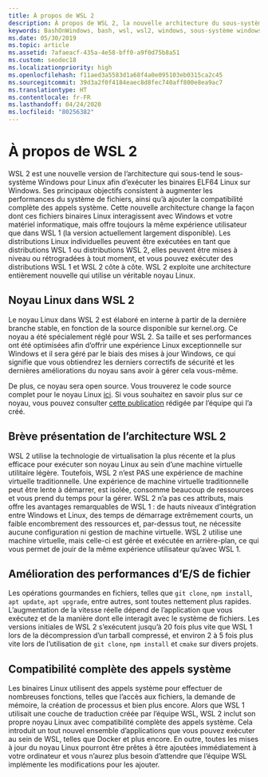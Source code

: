 ```yaml
---
title: À propos de WSL 2
description: À propos de WSL 2, la nouvelle architecture du sous-système Windows pour Linux
keywords: BashOnWindows, bash, wsl, wsl2, windows, sous-système windows pour linux, sous-système windows, ubuntu, debian, suse, windows 10, installation
ms.date: 05/30/2019
ms.topic: article
ms.assetid: 7afaeacf-435a-4e58-bff0-a9f0d75b8a51
ms.custom: seodec18
ms.localizationpriority: high
ms.openlocfilehash: f11aed3a5583d1a68f4a0e095103eb0315ca2c45
ms.sourcegitcommit: 39d3a2f0f4184eaec8d8fec740aff800e8ea9ac7
ms.translationtype: HT
ms.contentlocale: fr-FR
ms.lasthandoff: 04/24/2020
ms.locfileid: "80256382"
---
```

# <a name="about-wsl-2"></a>À propos de WSL 2

WSL 2 est une nouvelle version de l’architecture qui sous-tend le sous-système Windows pour Linux afin d’exécuter les binaires ELF64 Linux sur Windows. Ses principaux objectifs consistent à augmenter les performances du système de fichiers, ainsi qu’à ajouter la compatibilité complète des appels système. Cette nouvelle architecture change la façon dont ces fichiers binaires Linux interagissent avec Windows et votre matériel informatique, mais offre toujours la même expérience utilisateur que dans WSL 1 (la version actuellement largement disponible). Les distributions Linux individuelles peuvent être exécutées en tant que distributions WSL 1 ou distributions WSL 2, elles peuvent être mises à niveau ou rétrogradées à tout moment, et vous pouvez exécuter des distributions WSL 1 et WSL 2 côte à côte. WSL 2 exploite une architecture entièrement nouvelle qui utilise un véritable noyau Linux.

## <a name="linux-kernel-in-wsl-2"></a>Noyau Linux dans WSL 2

Le noyau Linux dans WSL 2 est élaboré en interne à partir de la dernière branche stable, en fonction de la source disponible sur kernel.org. Ce noyau a été spécialement réglé pour WSL 2. Sa taille et ses performances ont été optimisées afin d’offrir une expérience Linux exceptionnelle sur Windows et il sera géré par le biais des mises à jour Windows, ce qui signifie que vous obtiendrez les derniers correctifs de sécurité et les dernières améliorations du noyau sans avoir à gérer cela vous-même.

De plus, ce noyau sera open source. Vous trouverez le code source complet pour le noyau Linux [ici](https://github.com/microsoft/WSL2-Linux-Kernel). Si vous souhaitez en savoir plus sur ce noyau, vous pouvez consulter [cette publication](https://devblogs.microsoft.com/commandline/shipping-a-linux-kernel-with-windows/) rédigée par l’équipe qui l’a créé.

## <a name="brief-overview-of-the-wsl-2-architecture"></a>Brève présentation de l’architecture WSL 2

WSL 2 utilise la technologie de virtualisation la plus récente et la plus efficace pour exécuter son noyau Linux au sein d’une machine virtuelle utilitaire légère. Toutefois, WSL 2 n’est PAS une expérience de machine virtuelle traditionnelle. Une expérience de machine virtuelle traditionnelle peut être lente à démarrer, est isolée, consomme beaucoup de ressources et vous prend du temps pour la gérer. WSL 2 n’a pas ces attributs, mais offre les avantages remarquables de WSL 1 : de hauts niveaux d’intégration entre Windows et Linux, des temps de démarrage extrêmement courts, un faible encombrement des ressources et, par-dessus tout, ne nécessite aucune configuration ni gestion de machine virtuelle. WSL 2 utilise une machine virtuelle, mais celle-ci est gérée et exécutée en arrière-plan, ce qui vous permet de jouir de la même expérience utilisateur qu’avec WSL 1.

## <a name="increased-file-io-performance"></a>Amélioration des performances d’E/S de fichier

Les opérations gourmandes en fichiers, telles que `git clone`, `npm install`, `apt update`, `apt upgrade`, entre autres, sont toutes nettement plus rapides. L’augmentation de la vitesse réelle dépend de l’application que vous exécutez et de la manière dont elle interagit avec le système de fichiers. Les versions initiales de WSL 2 s’exécutent jusqu’à 20 fois plus vite que WSL 1 lors de la décompression d’un tarball compressé, et environ 2 à 5 fois plus vite lors de l’utilisation de `git clone`, `npm install` et `cmake` sur divers projets.

## <a name="full-system-call-compatibility"></a>Compatibilité complète des appels système

Les binaires Linux utilisent des appels système pour effectuer de nombreuses fonctions, telles que l’accès aux fichiers, la demande de mémoire, la création de processus et bien plus encore. Alors que WSL 1 utilisait une couche de traduction créée par l’équipe WSL, WSL 2 inclut son propre noyau Linux avec compatibilité complète des appels système. Cela introduit un tout nouvel ensemble d’applications que vous pouvez exécuter au sein de WSL, telles que Docker et plus encore. En outre, toutes les mises à jour du noyau Linux pourront être prêtes à être ajoutées immédiatement à votre ordinateur et vous n’aurez plus besoin d’attendre que l’équipe WSL implémente les modifications pour les ajouter.